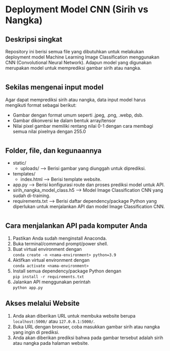 # Deployment Model CNN (Sirih vs Nangka)

## Deskripsi singkat

Repository ini berisi semua file yang dibutuhkan untuk melakukan deployment model Machine Learning Image Classification menggunakan CNN (Convolutional Neural Network). Adapun model yang digunakan merupakan model untuk memprediksi gambar sirih atau nangka.

#

## Sekilas mengenai input model

Agar dapat memprediksi sirih atau nangka, data input model harus mengikuti format sebagai berikut:

-   Gambar dengan format umum seperti .jpeg, .png, .webp, dsb.
-   Gambar dikonversi ke dalam bentuk array/tensor
-   Nilai pixel gambar memiliki rentang nilai 0-1 dengan cara membagi semua nilai pixelnya dengan 255.0

#

## Folder, file, dan kegunaannya

-   static/
    -   uploads/ --> Berisi gambar yang diunggah untuk diprediksi.
-   templates/
    -   index.html --> Berisi template website.
-   app.py --> Berisi konfigurasi route dan proses prediksi model untuk API.
-   sirih_nangka_model_class.h5 --> Model Image Classification CNN yang sudah di-training.
-   requirements.txt --> Berisi daftar dependency/package Python yang diperlukan untuk menjalankan API dan model Image Classification CNN.

#

## Cara menjalankan API pada komputer Anda

1. Pastikan Anda sudah menginstall Anaconda.
2. Buka terminal/command prompt/power shell.
3. Buat virtual environment dengan\
   `conda create -n <nama-environment> python=3.9`
4. Aktifkan virtual environment dengan\
   `conda activate <nama-environment>`
5. Install semua dependency/package Python dengan\
   `pip install -r requirements.txt`
6. Jalankan API menggunakan perintah\
   `python app.py`

## Akses melalui Website

1. Anda akan diberikan URL untuk membuka website berupa `localhost:5000/` atau `127.0.0.1:5000/`.
2. Buka URL dengan browser, coba masukkan gambar sirih atau nangka yang ingin di prediksi.
3. Anda akan diberikan prediksi bahwa pada gambar tersebut adalah sirih atau nangka pada halaman website.
